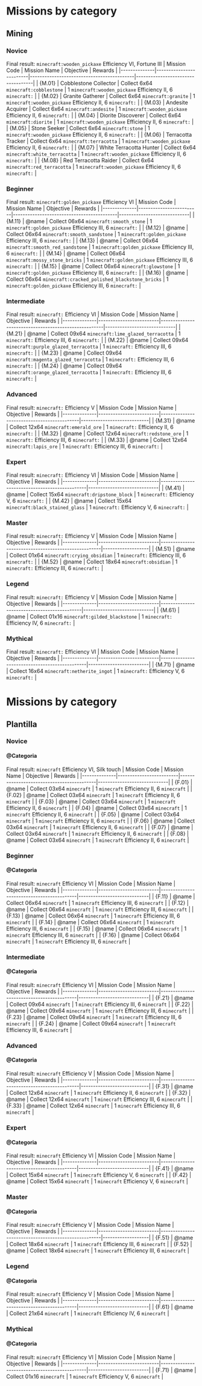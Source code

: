 # Missions by category
## Mining
### Novice
Final result: `minecraft:wooden_pickaxe` Efficiency VI, Fortune III
| Mission Code | Mission Name            | Objective                                 | Rewards                           | 
|--------------|-------------------------|-------------------------------------------|-----------------------------------|
| {M.01}       | Cobblestone Collector    | Collect 6x64 `minecraft:cobblestone`      | 1 `minecraft:wooden_pickaxe` Efficiency II, 6 `minecraft:` |
| {M.02}       | Granite Gatherer         | Collect 6x64 `minecraft:granite`          | 1 `minecraft:wooden_pickaxe` Efficiency II, 6 `minecraft:` |
| {M.03}       | Andesite Acquirer        | Collect 6x64 `minecraft:andesite`         | 1 `minecraft:wooden_pickaxe` Efficiency II, 6 `minecraft:` |
| {M.04}       | Diorite Discoverer       | Collect 6x64 `minecraft:diorite`          | 1 `minecraft:wooden_pickaxe` Efficiency II, 6 `minecraft:` |
| {M.05}       | Stone Seeker             | Collect 6x64 `minecraft:stone`            | 1 `minecraft:wooden_pickaxe` Efficiency II, 6 `minecraft:` |
| {M.06}       | Terracotta Tracker       | Collect 6x64 `minecraft:terracotta`       | 1 `minecraft:wooden_pickaxe` Efficiency II, 6 `minecraft:` |
| {M.07}       | White Terracotta Hunter  | Collect 6x64 `minecraft:white_terracotta` | 1 `minecraft:wooden_pickaxe` Efficiency II, 6 `minecraft:` |
| {M.08}       | Red Terracotta Raider    | Collect 6x64 `minecraft:red_terracotta`   | 1 `minecraft:wooden_pickaxe` Efficiency II, 6 `minecraft:` |
### Beginner
Final result: `minecraft:golden_pickaxe` Efficiency VI
| Mission Code | Mission Name            | Objective                                 | Rewards                     |
|--------------|-------------------------|-------------------------------------------|-----------------------------|
| {M.11}       | @name                   | Collect 06x64 `minecraft:smooth_stone`                       | 1 `minecraft:golden_pickaxe` Efficiency III, 6 `minecraft:` |
| {M.12}       | @name                   | Collect 06x64 `minecraft:smooth_sandstone`                   | 1 `minecraft:golden_pickaxe` Efficiency III, 6 `minecraft:` |
| {M.13}       | @name                   | Collect 06x64 `minecraft:smooth_red_sandstone`               | 1 `minecraft:golden_pickaxe` Efficiency III, 6 `minecraft:` |
| {M.14}       | @name                   | Collect 06x64 `minecraft:mossy_stone_bricks`                 | 1 `minecraft:golden_pickaxe` Efficiency III, 6 `minecraft:` |
| {M.15}       | @name                   | Collect 06x64 `minecraft:glowstone`                          | 1 `minecraft:golden_pickaxe` Efficiency III, 6 `minecraft:` |
| {M.16}       | @name                   | Collect 06x64 `minecraft:cracked_polished_blackstone_bricks` | 1 `minecraft:golden_pickaxe` Efficiency III, 6 `minecraft:` |
### Intermediate
Final result: `minecraft:` Efficiency VI
| Mission Code | Mission Name            | Objective                                            | Rewards                     |
|--------------|-------------------------|------------------------------------------------------|-----------------------------|
| {M.21}       | @name                   | Collect 09x64 `minecraft:lime_glazed_terracotta`     | 1 `minecraft:` Efficiency III, 6 `minecraft:` |
| {M.22}       | @name                   | Collect 09x64 `minecraft:purple_glazed_terracotta`   | 1 `minecraft:` Efficiency III, 6 `minecraft:` |
| {M.23}       | @name                   | Collect 09x64 `minecraft:magenta_glazed_terracotta`  | 1 `minecraft:` Efficiency III, 6 `minecraft:` |
| {M.24}       | @name                   | Collect 09x64 `minecraft:orange_glazed_terracotta`   | 1 `minecraft:` Efficiency III, 6 `minecraft:` |
### Advanced
Final result: `minecraft:` Efficiency V
| Mission Code | Mission Name            | Objective                                  | Rewards                    |
|--------------|-------------------------|--------------------------------------------|----------------------------|
| {M.31}       | @name                   | Collect 12x64 `minecraft:emerald_ore`      | 1 `minecraft:` Efficiency II,  6 `minecraft:` |
| {M.32}       | @name                   | Collect 12x64 `minecraft:redstone_ore`     | 1 `minecraft:` Efficiency III, 6 `minecraft:` |
| {M.33}       | @name                   | Collect 12x64 `minecraft:lapis_ore`        | 1 `minecraft:` Efficiency III, 6 `minecraft:` |
### Expert
Final result: `minecraft:` Efficiency VI
| Mission Code | Mission Name            | Objective                                     | Rewards                     |
|--------------|-------------------------|-----------------------------------------------|-----------------------------|
| {M.41}       | @name                   | Collect 15x64 `minecraft:dripstone_block`     | 1 `minecraft:` Efficiency V,   6 `minecraft:` |
| {M.42}       | @name                   | Collect 15x64 `minecraft:black_stained_glass` | 1 `minecraft:` Efficiency V,   6 `minecraft:` |
### Master
Final result: `minecraft:` Efficiency V
| Mission Code | Mission Name            | Objective                                           | Rewards           |
|--------------|-------------------------|-----------------------------------------------------|-------------------|
| {M.51}       | @name                   | Collect 01x64 `minecraft:crying_obsidian`           | 1 `minecraft:` Efficiency III, 6 `minecraft:` |
| {M.52}       | @name                   | Collect 18x64 `minecraft:obsidian`                  | 1 `minecraft:` Efficiency III, 6 `minecraft:` |
### Legend
Final result: `minecraft:` Efficiency V
| Mission Code | Mission Name            | Objective                                   | Rewards                     |
|--------------|-------------------------|---------------------------------------------|-----------------------------|
| {M.61}       | @name                   | Collect 01x16 `minecraft:gilded_blackstone` | 1 `minecraft:` Efficiency IV,  6 `minecraft:` |
### Mythical
Final result: `minecraft:` Efficiency VI
| Mission Code | Mission Name            | Objective                                     | Rewards                 |
|--------------|-------------------------|-----------------------------------------------|-------------------------|
| {M.71}       | @name                   | Collect 16x64 `minecraft:netherite_ingot`     | 1 `minecraft:` Efficiency V,   6 `minecraft:` |
# Missions by category
## Plantilla
### Novice
#### @Categoria
Final result: `minecraft` Efficiency VI, Silk touch
| Mission Code | Mission Name            | Objective                                 | Rewards                     |
|--------------|-------------------------|-------------------------------------------|-----------------------------|
| {F.01}       | @name                   | Collect 03x64 `minecraft` | 1 `minecraft` Efficiency II,  6 `minecraft` |
| {F.02}       | @name                   | Collect 03x64 `minecraft` | 1 `minecraft` Efficiency II,  6 `minecraft` |
| {F.03}       | @name                   | Collect 03x64 `minecraft` | 1 `minecraft` Efficiency II,  6 `minecraft` |
| {F.04}       | @name                   | Collect 03x64 `minecraft` | 1 `minecraft` Efficiency II,  6 `minecraft` |
| {F.05}       | @name                   | Collect 03x64 `minecraft` | 1 `minecraft` Efficiency II,  6 `minecraft` |
| {F.06}       | @name                   | Collect 03x64 `minecraft` | 1 `minecraft` Efficiency II,  6 `minecraft` |
| {F.07}       | @name                   | Collect 03x64 `minecraft` | 1 `minecraft` Efficiency II,  6 `minecraft` |
| {F.08}       | @name                   | Collect 03x64 `minecraft` | 1 `minecraft` Efficiency II,  6 `minecraft` |
### Beginner
#### @Categoria
Final result: `minecraft` Efficiency VI
| Mission Code | Mission Name            | Objective                                 | Rewards                     |
|--------------|-------------------------|-------------------------------------------|-----------------------------|
| {F.11}       | @name                   | Collect 06x64 `minecraft` | 1 `minecraft` Efficiency III, 6 `minecraft` |
| {F.12}       | @name                   | Collect 06x64 `minecraft` | 1 `minecraft` Efficiency III, 6 `minecraft` |
| {F.13}       | @name                   | Collect 06x64 `minecraft` | 1 `minecraft` Efficiency III, 6 `minecraft` |
| {F.14}       | @name                   | Collect 06x64 `minecraft` | 1 `minecraft` Efficiency III, 6 `minecraft` |
| {F.15}       | @name                   | Collect 06x64 `minecraft` | 1 `minecraft` Efficiency III, 6 `minecraft` |
| {F.16}       | @name                   | Collect 06x64 `minecraft` | 1 `minecraft` Efficiency III, 6 `minecraft` |
### Intermediate
#### @Categoria
Final result: `minecraft` Efficiency VI
| Mission Code | Mission Name            | Objective                                 | Rewards                     |
|--------------|-------------------------|-------------------------------------------|-----------------------------|
| {F.21}       | @name                   | Collect 09x64 `minecraft` | 1 `minecraft` Efficiency III, 6 `minecraft` |
| {F.22}       | @name                   | Collect 09x64 `minecraft` | 1 `minecraft` Efficiency III, 6 `minecraft` |
| {F.23}       | @name                   | Collect 09x64 `minecraft` | 1 `minecraft` Efficiency III, 6 `minecraft` |
| {F.24}       | @name                   | Collect 09x64 `minecraft` | 1 `minecraft` Efficiency III, 6 `minecraft` |
### Advanced
#### @Categoria
Final result: `minecraft` Efficiency V
| Mission Code | Mission Name            | Objective                                  | Rewards                    |
|--------------|-------------------------|--------------------------------------------|----------------------------|
| {F.31}       | @name                   | Collect 12x64 `minecraft` | 1 `minecraft` Efficiency II,  6 `minecraft` |
| {F.32}       | @name                   | Collect 12x64 `minecraft` | 1 `minecraft` Efficiency III, 6 `minecraft` |
| {F.33}       | @name                   | Collect 12x64 `minecraft` | 1 `minecraft` Efficiency III, 6 `minecraft` |

### Expert
#### @Categoria
Final result: `minecraft` Efficiency VI
| Mission Code | Mission Name            | Objective                                 | Rewards                     |
|--------------|-------------------------|-------------------------------------------|-----------------------------|
| {F.41}       | @name                   | Collect 15x64 `minecraft` | 1 `minecraft` Efficiency V,   6 `minecraft` |
| {F.42}       | @name                   | Collect 15x64 `minecraft` | 1 `minecraft` Efficiency V,   6 `minecraft` |
### Master
#### @Categoria
Final result: `minecraft` Efficiency V
| Mission Code | Mission Name            | Objective                                           | Rewards           |
|--------------|-------------------------|-----------------------------------------------------|-------------------|
| {F.51}       | @name                   | Collect 18x64 `minecraft` | 1 `minecraft` Efficiency III, 6 `minecraft` |
| {F.52}       | @name                   | Collect 18x64 `minecraft` | 1 `minecraft` Efficiency III, 6 `minecraft` |
### Legend
#### @Categoria
Final result: `minecraft` Efficiency V
| Mission Code | Mission Name            | Objective                                 | Rewards                     |
|--------------|-------------------------|-------------------------------------------|-----------------------------|
| {F.61}       | @name                   | Collect 21x64 `minecraft` | 1 `minecraft` Efficiency IV,  6 `minecraft` |
### Mythical
#### @Categoria
Final result: `minecraft` Efficiency VI
| Mission Code | Mission Name            | Objective                                     | Rewards                 |
|--------------|-------------------------|-----------------------------------------------|-------------------------|
| {F.71}       | @name                   | Collect 01x16 `minecraft` | 1 `minecraft` Efficiency V,   6 `minecraft` |




